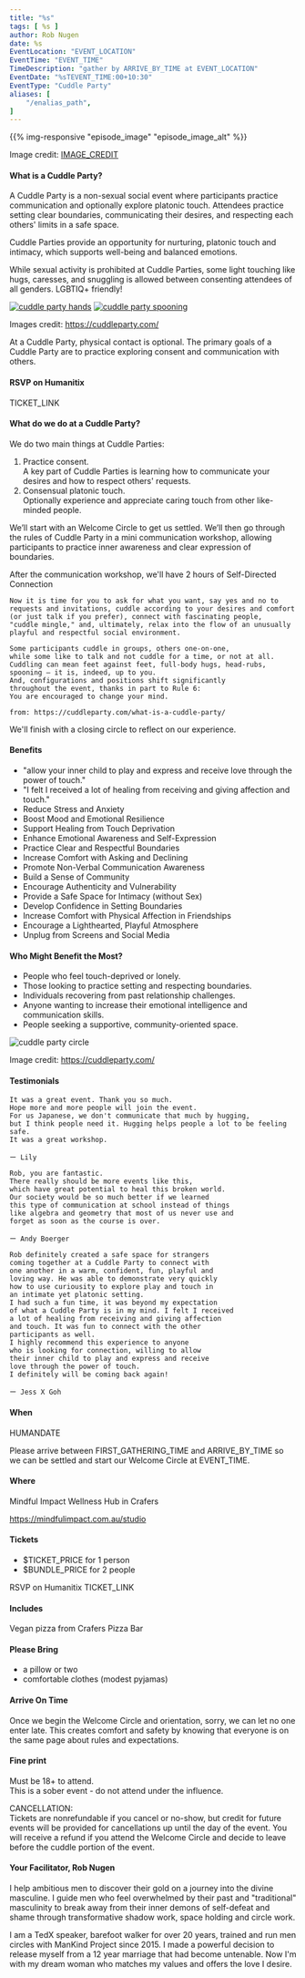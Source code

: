 ```yaml
---
title: "%s"
tags: [ %s ]
author: Rob Nugen
date: %s
EventLocation: "EVENT_LOCATION"
EventTime: "EVENT_TIME"
TimeDescription: "gather by ARRIVE_BY_TIME at EVENT_LOCATION"
EventDate: "%sTEVENT_TIME:00+10:30"
EventType: "Cuddle Party"
aliases: [
    "/enalias_path",
]
---
```


{{% img-responsive "episode_image" "episode_image_alt" %}}

<div class="note">Image credit:
<a href="IMAGE_CREDIT">IMAGE_CREDIT</a>
</div>

#### What is a Cuddle Party?

A Cuddle Party is a non-sexual social event
where participants practice communication and
optionally explore platonic touch.
Attendees practice setting clear boundaries,
communicating their desires, and
respecting each others' limits in a safe space.

Cuddle Parties provide an opportunity for nurturing,
platonic touch and intimacy, which supports well-being
and balanced emotions.

While sexual activity is prohibited at Cuddle Parties,
some light touching like hugs, caresses, and
snuggling is allowed between consenting attendees of all genders.  LGBTIQ+ friendly!

[![cuddle party hands](//b.robnugen.com/blog/2023/thumbs/cuddle_party_hands.jpg)](//b.robnugen.com/blog/2023/cuddle_party_hands.jpg)
[![cuddle party spooning](//b.robnugen.com/blog/2023/thumbs/cuddle_party_spooning.jpg)](//b.robnugen.com/blog/2023/cuddle_party_spooning.jpg)

<div class="note">Images credit:
<a href="https://cuddleparty.com/">https://cuddleparty.com/</a>
</div>

At a Cuddle Party, physical contact is optional.
The primary goals of a Cuddle Party are to practice
exploring consent and communication with others.

#### RSVP on Humanitix

TICKET_LINK

#### What do we do at a Cuddle Party?

We do two main things at Cuddle Parties:

1. Practice consent.<br>
  A key part of Cuddle Parties is learning
  how to communicate your desires and
  how to respect others' requests.
2. Consensual platonic touch.<br>
  Optionally experience and appreciate
  caring touch from other like-minded people.

We’ll start with an Welcome Circle to get us settled.
We’ll then go through the rules of Cuddle Party
in a mini communication workshop, allowing participants
to practice inner awareness and clear expression of boundaries.

After the communication workshop,
we'll have 2 hours of Self-Directed Connection

    Now it is time for you to ask for what you want, say yes and no to
    requests and invitations, cuddle according to your desires and comfort
    (or just talk if you prefer), connect with fascinating people,
    "cuddle mingle," and, ultimately, relax into the flow of an unusually
    playful and respectful social environment.

    Some participants cuddle in groups, others one-on-one,
    while some like to talk and not cuddle for a time, or not at all.
    Cuddling can mean feet against feet, full-body hugs, head-rubs,
    spooning — it is, indeed, up to you.
    And, configurations and positions shift significantly
    throughout the event, thanks in part to Rule 6:
    You are encouraged to change your mind.

    from: https://cuddleparty.com/what-is-a-cuddle-party/

We'll finish with a closing circle to reflect on our experience.

#### Benefits

* "allow your inner child to play and express and receive love through the power of touch."
* "I felt I received a lot of healing from receiving and giving affection and touch."
* Reduce Stress and Anxiety
* Boost Mood and Emotional Resilience
* Support Healing from Touch Deprivation
* Enhance Emotional Awareness and Self-Expression
* Practice Clear and Respectful Boundaries
* Increase Comfort with Asking and Declining
* Promote Non-Verbal Communication Awareness
* Build a Sense of Community
* Encourage Authenticity and Vulnerability
* Provide a Safe Space for Intimacy (without Sex)
* Develop Confidence in Setting Boundaries
* Increase Comfort with Physical Affection in Friendships
* Encourage a Lighthearted, Playful Atmosphere
* Unplug from Screens and Social Media

#### Who Might Benefit the Most?

* People who feel touch-deprived or lonely.
* Those looking to practice setting and respecting boundaries.
* Individuals recovering from past relationship challenges.
* Anyone wanting to increase their emotional intelligence and communication skills.
* People seeking a supportive, community-oriented space.

<img
src="https://b.robnugen.com/blog/2023/cuddle_party_circle.jpg"
alt="cuddle party circle"
class="title" />
<div class="note">Image credit:
<a href="https://cuddleparty.com/">https://cuddleparty.com/</a>
</div>

#### Testimonials

<div>

    It was a great event. Thank you so much.
    Hope more and more people will join the event.
    For us Japanese, we don't communicate that much by hugging,
    but I think people need it. Hugging helps people a lot to be feeling safe.
    It was a great workshop.

    ー Lily

</div>
<div>

    Rob, you are fantastic.
    There really should be more events like this,
    which have great potential to heal this broken world.
    Our society would be so much better if we learned
    this type of communication at school instead of things
    like algebra and geometry that most of us never use and
    forget as soon as the course is over.

    ー Andy Boerger

</div>
<div>

    Rob definitely created a safe space for strangers
    coming together at a Cuddle Party to connect with
    one another in a warm, confident, fun, playful and
    loving way. He was able to demonstrate very quickly
    how to use curiousity to explore play and touch in
    an intimate yet platonic setting.
    I had such a fun time, it was beyond my expectation
    of what a Cuddle Party is in my mind. I felt I received
    a lot of healing from receiving and giving affection
    and touch. It was fun to connect with the other
    participants as well.
    I highly recommend this experience to anyone
    who is looking for connection, willing to allow
    their inner child to play and express and receive
    love through the power of touch.
    I definitely will be coming back again!

    ー Jess X Goh

</div>

#### When

HUMANDATE

Please arrive between FIRST_GATHERING_TIME and ARRIVE_BY_TIME
so we can be settled and start our Welcome Circle at EVENT_TIME.

#### Where

Mindful Impact Wellness Hub in Crafers

https://mindfulimpact.com.au/studio

#### Tickets

* $TICKET_PRICE for 1 person
* $BUNDLE_PRICE for 2 people

RSVP on Humanitix TICKET_LINK

#### Includes

Vegan pizza from Crafers Pizza Bar

#### Please Bring

* a pillow or two
* comfortable clothes (modest pyjamas)

#### Arrive On Time

Once we begin the Welcome Circle and orientation, sorry, we can let no one enter late. This creates comfort and safety by knowing that everyone is on the same page about rules and expectations.

#### Fine print

Must be 18+ to attend.
<br>This is a sober event - do not attend under the influence.

CANCELLATION:
<br>Tickets are nonrefundable if you cancel or no-show, but credit for future events
will be provided for cancellations up until the day of the event.
You will receive a refund if you attend the Welcome Circle
and decide to leave before the cuddle portion of the event.

#### Your Facilitator, Rob Nugen

I help ambitious men to discover their gold on a journey into the divine masculine. I guide men who feel overwhelmed by their past and "traditional" masculinity to break away from their inner demons of self-defeat and shame through transformative shadow work, space holding and circle work.

I am a TedX speaker, barefoot walker for over 20 years, trained and run men circles with ManKind Project since 2015. I made a powerful decision to release myself from a 12 year marriage that had become untenable. Now I'm with my dream woman who matches my values and offers the love I desire.
